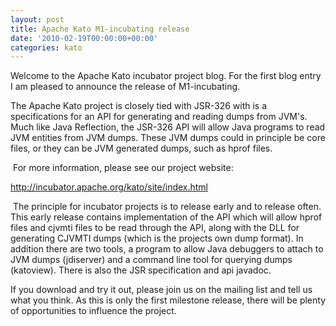 ```yaml
---
layout: post
title: Apache Kato M1-incubating release
date: '2010-02-19T00:00:00+00:00'
categories: kato
---
```

<p>Welcome to the Apache Kato incubator project blog. For the first blog entry I am pleased to announce the release of M1-incubating.</p><p> The Apache Kato project is closely tied with JSR-326 with is a specifications for an API for generating and reading dumps from JVM's. Much like Java Reflection, the JSR-326 API will allow Java programs to read JVM entities from JVM dumps. These JVM dumps could in principle be core files, or they can be JVM generated dumps, such as hprof files.</p><p>&nbsp;For more information, please see our project website:</p><p><a href="http://incubator.apache.org/kato/site/index.html">http://incubator.apache.org/kato/site/index.html</a></p><p>&nbsp;The principle for incubator projects is to release early and to release often. This early release contains implementation of the API which will allow hprof files and cjvmti files to be read through the API, along with the DLL for generating CJVMTI dumps (which is the projects own dump format). In addition there are two tools, a program to allow Java debuggers to attach to JVM dumps (jdiserver) and a command line tool for querying dumps (katoview). There is also the JSR specification and api javadoc.</p><p>If you download and try it out, please join us on the mailing list and tell us what you think. As this is only the first milestone release, there will be plenty of opportunities to influence the project.</p><p><br /></p><p><br /></p>
